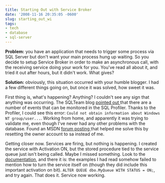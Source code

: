 ```yaml
---
title: Starting Out with Service Broker
date: '2008-11-16 20:35:05 -0600'
slug: starting_out_wi
tags:
- tech
- database
- sql-server
---
```


**Problem:** you have an application that needs to trigger some process via SQL
Server but don't want your main process hung up waiting. So you decide to setup
Service Broker in order to make an asynchronous call, with the receiving service
doing your work for you. You've read all about it, and tried it out after hours,
but it didn't work. What gives?

<!-- truncate -->

**Solution:** obviously, this situation occurred with your humble blogger. I had
a few different things going on, but once it was solved, how sweet it was.

First thing is, what's happening? Anything? I couldn't see any sign that
anything was occurring. The SQLTeam blog [
pointed out ](http://www.sqlteam.com/article/how-to-troubleshoot-service-broker-problems)that there are a number of events that can be monitored in the
SQL Profiler. Thanks to the Profiler, I could see this error: `Could not obtain
information about Windows NT group/user...`. Working from home, and
apparently it was trying to validate me, even though I've never had any other
problems with the database. Found an MSDN [
forum posting ](http://forums.microsoft.com/MSDN/ShowPost.aspx?PostID=542041&amp;SiteID=1)that helped me solve this by resetting the owner account to sa
instead of me.

Getting closer now. Services are firing, but nothing is happening. I created the
service with Activation ON, but the stored procedure tied to the service queue
just isn't being called. Maybe I missed something. Look to the [documentation](http://msdn.microsoft.com/en-us/library/ms189529.aspx),
and there it is: the examples I had read somehow failed to mention how to turn
the service itself on (though they did include this important activation on
bit). `ALTER QUEUE dbo.MyQueue WITH STATUS = ON;`, and try again. That does it.
Service now working.

